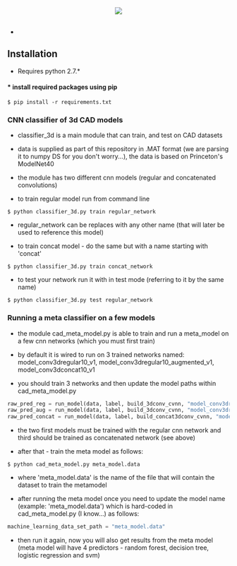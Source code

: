 <div align="center">
  <img src="http://vision.cs.princeton.edu/projects/2014/ModelNet/data/apple//apple_000000247/apple_000000247_thumb.jpg"><br><br>
</div>

-
## Installation

* Requires python 2.7.*

#### * install required packages using pip
```shell
$ pip install -r requirements.txt
```

### CNN classifier of 3d CAD models

* classifier_3d is a main module that can train, and test on CAD datasets 

* data is supplied as part of this repository in .MAT format (we are parsing it to numpy DS for you don't worry...), the data is based on Princeton's ModelNet40
 
* the module has two different cnn models (regular and concatenated convolutions)

* to train regular model run from command line

```shell
$ python classifier_3d.py train regular_network
```

* regular_network can be replaces with any other name (that will later be used to reference this model)

* to train concat model - do the same but with a name starting with 'concat'

```shell
$ python classifier_3d.py train concat_network
```

* to test your network run it with in test mode (referring to it by the same name)

```shell
$ python classifier_3d.py test regular_network
```

### Running a meta classifier on a few models 

* the module cad_meta_model.py is able to train and run a meta_model on a few cnn networks (which you must first train)

* by default it is wired to run on 3 trained networks named: model_conv3dregular10_v1, model_conv3dregular10_augmented_v1, model_conv3dconcat10_v1

* you should train 3 networks and then update the model paths within cad_meta_model.py

```python
raw_pred_reg = run_model(data, label, build_3dconv_cvnn, "model_conv3dregular10_v1", regular_counter)
raw_pred_aug = run_model(data, label, build_3dconv_cvnn, "model_conv3dregular10_augmented_v1", data_aug_counter)
raw_pred_concat = run_model(data, label, build_concat3dconv_cvnn, "model_conv3dconcat10_v1", concat_counter)
```

* the two first models must be trained with the regular cnn network and third should be trained as concatenated network (see above)


* after that - train the meta model as follows:

```shell
$ python cad_meta_model.py meta_model.data 
```

* where 'meta_model.data' is the name of the file that will contain the dataset to train the metamodel

* after running the meta model once you need to update the model name (example: 'meta_model.data') which is hard-coded in cad_meta_model.py (I know...) as follows: 

```python
machine_learning_data_set_path = "meta_model.data"
```

* then run it again, now you will also get results from the meta model (meta model will have 4 predictors - random forest, decision tree, logistic regression and svm)